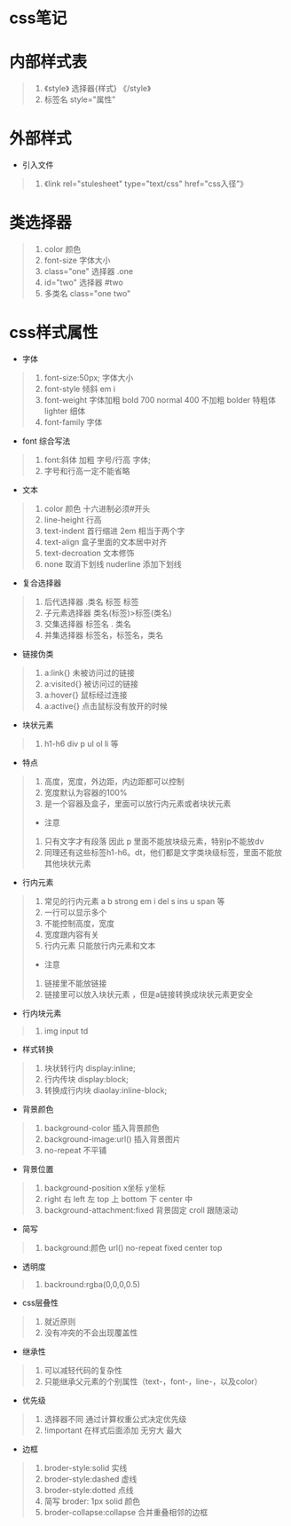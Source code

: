 # css笔记
# 内部样式表
>1. 《style》 选择器{样式} 《/style》
>2. 标签名 style="属性"
# 外部样式
* 引入文件
>1. 《link rel="stulesheet" type="text/css" href="css入径"》
# 类选择器
>1. color 颜色
>2. font-size 字体大小
>3. class="one" 选择器 .one
>4. id="two" 选择器 #two
>5. 多类名 class="one two"
# css样式属性
* 字体
>1. font-size:50px; 字体大小
>2. font-style 倾斜 em i
>3. font-weight 字体加粗 bold 700 normal 400 不加粗 bolder 特粗体  lighter 细体
>4. font-family 字体
* font 综合写法
>1. font:斜体 加粗 字号/行高 字体; 
>2. 字号和行高一定不能省略
* 文本
>1. color 颜色 十六进制必须#开头
>2. line-height 行高
>3. text-indent 首行缩进 2em 相当于两个字
>4. text-align 盒子里面的文本居中对齐
>5. text-decroation 文本修饰
>6. none 取消下划线 nuderline 添加下划线
* 复合选择器
>1. 后代选择器 .类名 标签 标签
>2. 子元素选择器 类名(标签)>标签(类名)
>3. 交集选择器 标签名 . 类名
>4. 并集选择器 标签名，标签名，类名
* 链接伪类
>1. a:link{} 未被访问过的链接 
>2. a:visited{} 被访问过的链接
>3. a:hover{} 鼠标经过连接
>4. a:active{} 点击鼠标没有放开的时候
* 块状元素
>1. h1-h6 div p ul ol li 等
* 特点
>1. 高度，宽度，外边距，内边距都可以控制
>2. 宽度默认为容器的100%
>3. 是一个容器及盒子，里面可以放行内元素或者块状元素
>* 注意
>1. 只有文字才有段落 因此 p 里面不能放块级元素，特别p不能放dv
>2. 同理还有这些标签h1-h6。dt，他们都是文字类块级标签，里面不能放其他块状元素
* 行内元素
>1. 常见的行内元素 a b strong em i del
s ins u span 等 
>2. 一行可以显示多个
>3. 不能控制高度，宽度
>4. 宽度跟内容有关
>5. 行内元素 只能放行内元素和文本
>* 注意
>1. 链接里不能放链接
>2. 链接里可以放入块状元素 ，但是a链接转换成块状元素更安全
* 行内块元素
>1. img input td
* 样式转换
>1. 块状转行内 display:inline;
>2. 行内传块  display:block;
>3. 转换成行内块 diaolay:inline-block;
* 背景颜色
>1. background-color 插入背景颜色
>2. background-image:url() 插入背景图片
>3. no-repeat 不平铺
* 背景位置
>1. background-position x坐标 y坐标
>2. right 右 left 左 top 上 bottom 下 center 中
>3. background-attachment:fixed 背景固定 croll 跟随滚动
* 简写
>1. background:颜色 url() no-repeat fixed center top  
* 透明度
>1. backround:rgba(0,0,0,0.5)
* css层叠性
>1. 就近原则
>2. 没有冲突的不会出现覆盖性
* 继承性
>1. 可以减轻代码的复杂性
>2. 只能继承父元素的个别属性（text-，font-，line-，以及color）
* 优先级
>1. 选择器不同 通过计算权重公式决定优先级
>2. !important 在样式后面添加 无穷大  最大
* 边框
>1. broder-style:solid 实线
>2. broder-style:dashed 虚线
>3. broder-style:dotted 点线
>4. 简写 broder: 1px solid 颜色
>5. broder-collapse:collapse 合并重叠相邻的边框
